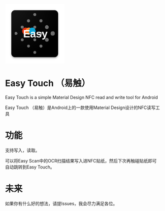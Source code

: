 ![](https://raw.githubusercontent.com/YuQing-Ding/Easy-Touch/master/app/src/main/res/mipmap-xxxhdpi/ic_launcher.png)
# Easy Touch （易触）
Easy Touch is a simple Material Design NFC read and write tool for Android

Easy Touch （易触）是Android上的一款使用Material Design设计的NFC读写工具

功能
=========================
支持写入，读取。

可以将Easy Scan中的OCR扫描结果写入进NFC贴纸，然后下次再触碰贴纸即可自动跳转到Easy Touch。

未来
=========================

如果你有什么好的想法，请提Issues，我会尽力满足各位。
